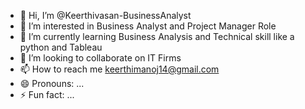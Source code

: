 - 👋 Hi, I’m @Keerthivasan-BusinessAnalyst
- 👀 I’m interested in Business Analyst and Project Manager Role
- 🌱 I’m currently learning Business Analysis and Technical skill like a python and Tableau
- 💞️ I’m looking to collaborate on IT Firms
- 📫 How to reach me keerthimanoj14@gmail.com
- 😄 Pronouns: ...
- ⚡ Fun fact: ...

<!---
Keerthivasan-BusinessAnalyst/Keerthivasan-BusinessAnalyst is a ✨ special ✨ repository because its `README.md` (this file) appears on your GitHub profile.
You can click the Preview link to take a look at your changes.
--->
